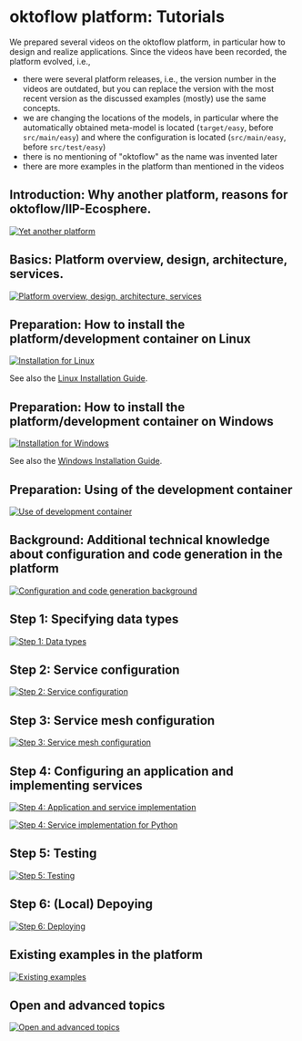 # oktoflow platform: Tutorials

We prepared several videos on the oktoflow platform, in particular how to design and realize applications. Since the videos have been recorded, the platform evolved, i.e.,

* there were several platform releases, i.e., the version number in the videos are outdated, but you can replace the version with the most recent version as the discussed examples (mostly) use the same concepts.
* we are changing the locations of the models, in particular where the automatically obtained meta-model is located (``target/easy``, before ``src/main/easy``) and where the configuration is located (``src/main/easy``, before ``src/test/easy``)
* there is no mentioning of "oktoflow" as the name was invented later
* there are more examples in the platform than mentioned in the videos

## Introduction: Why another platform, reasons for oktoflow/IIP-Ecosphere.

[![Yet another platform](https://img.youtube.com/vi/4P64iwDqqdE/0.jpg)](https://www.youtube.com/watch?v=4P64iwDqqdE)

## Basics: Platform overview, design, architecture, services.

[![Platform overview, design, architecture, services](https://img.youtube.com/vi/kbwT7u6z-Po/0.jpg)](https://www.youtube.com/watch?v=kbwT7u6z-Po)

## Preparation: How to install the platform/development container on Linux

[![Installation for Linux](https://img.youtube.com/vi/0Glp9JVxO5I/0.jpg)](https://www.youtube.com/watch?v=0Glp9JVxO5I)

See also the [Linux Installation Guide](Platform_Installation_Guide_for_Linux.pdf). 

## Preparation: How to install the platform/development container on Windows

[![Installation for Windows](https://img.youtube.com/vi/9jnYziLD4TI/0.jpg)](https://www.youtube.com/watch?v=9jnYziLD4TI)

See also the [Windows Installation Guide](Platform_Installation_Guide_for_Windows.pdf). 

## Preparation: Using of the development container

[![Use of development container](https://img.youtube.com/vi/CuyC9hvjL3M/0.jpg)](https://www.youtube.com/watch?v=CuyC9hvjL3M)

## Background: Additional technical knowledge about configuration and code generation in the platform

[![Configuration and code generation background](https://img.youtube.com/vi/OVM11_kyqCg/0.jpg)](https://www.youtube.com/watch?v=OVM11_kyqCg)

## Step 1: Specifying data types

[![Step 1: Data types](https://img.youtube.com/vi/zeOFrOvZ9I4/0.jpg)](https://www.youtube.com/watch?v=zeOFrOvZ9I4)

## Step 2: Service configuration

[![Step 2: Service configuration](https://img.youtube.com/vi/Nmw92SIhycU/0.jpg)](https://www.youtube.com/watch?v=Nmw92SIhycU)

## Step 3: Service mesh configuration

[![Step 3: Service mesh configuration](https://img.youtube.com/vi/BL6hZQ-5B8Y/0.jpg)](https://www.youtube.com/watch?v=BL6hZQ-5B8Y)

## Step 4: Configuring an application and implementing services

[![Step 4: Application and service implementation](https://img.youtube.com/vi/WgGhWM-Q6D8/0.jpg)](https://www.youtube.com/watch?v=WgGhWM-Q6D8)

[![Step 4: Service implementation for Python](https://img.youtube.com/vi/leNiYPccdUw/0.jpg)](https://www.youtube.com/watch?v=leNiYPccdUw)

## Step 5: Testing

[![Step 5: Testing](https://img.youtube.com/vi/RlNmRTLM3Fs/0.jpg)](https://www.youtube.com/watch?v=RlNmRTLM3Fs)

## Step 6: (Local) Depoying

[![Step 6: Deploying](https://img.youtube.com/vi/WnFxBU0-Uuk/0.jpg)](https://www.youtube.com/watch?v=WnFxBU0-Uuk)

## Existing examples in the platform

[![Existing examples](https://img.youtube.com/vi/ObTbW869WcE/0.jpg)](https://www.youtube.com/watch?v=ObTbW869WcE)

## Open and advanced topics

[![Open and advanced topics](https://img.youtube.com/vi/SaijxVtCcTg/0.jpg)](https://www.youtube.com/watch?v=SaijxVtCcTg)

